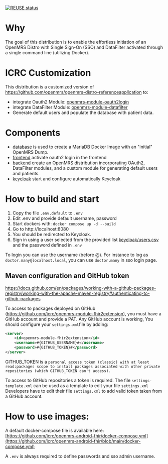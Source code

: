 <!--
SPDX-FileCopyrightText: 2025 ICRC

SPDX-License-Identifier: BSD-3-Clause
-->

[![REUSE status](https://api.reuse.software/badge/github.com/icrc/openmrs-distro-sso)](https://api.reuse.software/info/github.com/icrc/openmrs-distro-sso)

# Why
The goal of this distribution is to enable the effortless initiation of an OpenMRS Distro with Single Sign-On (SSO) and DataFilter activated through a single command line (utilizing Docker).

# ICRC Customization

This distribution is a customized version of https://github.com/openmrs/openmrs-distro-referenceapplication to:
- integrate Oauth2 Module: [openmrs-module-oauth2login](https://github.com/openmrs/openmrs-module-oauth2login)
- integrate DataFilter Module: [openmrs-module-datafilter](https://github.com/openmrs/openmrs-module-datafilter)
- Generate default users and populate the database with patient data.

# Components

- [database](./database/README.md) is used to create a MariaDB Docker Image with an "initial" OpenMRS Dump.
- [frontend](./frontend/README.md) activate oauth2 login in the frontend
- [backend](./backend/README.md) create an OpenMRS distribution incorporating OAuth2, DataFilter modules, and a custom module for generating default users and patients. 
- [keycloak](./keycloak/README.md) start and configure automatically Keycloak

# How to build and start

1. Copy the file `.env.default` to `.env`
2. Edit .env and provide default username, password
3. Start dockers with: `docker compose up -d --build`
4. Go to http://localhost:8080
5. You should be redirected to Keycloak.
6. Sign in using a user selected from the provided list [keycloak/users.csv](./keycloak/users.csv) and the password defined in `.env` 

To login you can use the username (before @). For instance to log as `doctor.many@localhost.local`, you can use `doctor.many` in sso login page.


## Maven configuration and GitHub token

https://docs.github.com/en/packages/working-with-a-github-packages-registry/working-with-the-apache-maven-registry#authenticating-to-github-packages

To access to packages deployed on GitHub (https://github.com/icrc/openmrs-module-fhir2extension), you must have a GitHub account and provide a PAT.
Any GitHub account is working,  You should configure your `settings.xml`file by adding:

```xml
<server>
    <id>openmrs-module-fhir2extension</id>
    <username>#{GITHUB_USERNAME}#</username>
    <password>#{GITHUB_TOKEN}#</password>
</server>
```

GITHUB_TOKEN is a `personal access token (classic) with at least read:packages scope to install packages associated with other private repositories (which GITHUB_TOKEN can't access).`

To access to GitHub repositories a token is required. The file `settings-template.xml` can be used as a template to edit
your file `settings.xml`
Developers have to edit their file `settings.xml` to add valid token taken from a GitHub account.

# How to use images:
A default docker-compose file is available here:
[https://github.com/icrc/openmrs-android-fhir/docker-compose.yml](https://github.com/icrc/openmrs-android-fhir/blob/main/docker-compose.yml)

A `.env` is always required to define passwords and sso admin username.





